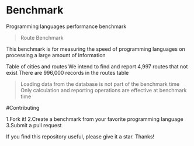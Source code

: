 # Benchmark
Programming languages performance benchmark


> Route Benchmark

This benchmark is for measuring the speed of programming languages on processing a large amount of information

Table of cities and routes
We intend to find and report 4,997 routes that not exist
There are 996,000 records in the routes table

> Loading data from the database is not part of the benchmark time
> Only calculation and reporting operations are effective at benchmark time

#Contributing

1.Fork it!
2.Create a benchmark from your favorite programming language 
3.Submit a pull request

If you find this repository useful, please give it a star. Thanks!